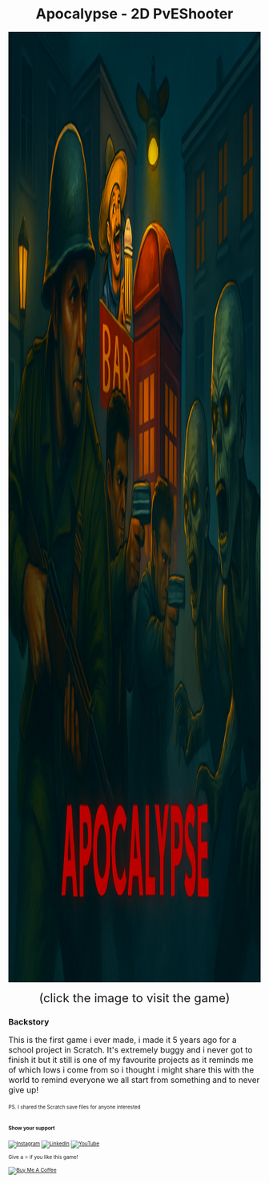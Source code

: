 <h1 align="center">
  Apocalypse - 2D PvEShooter <br/>
</h1>

<a href="https://scratch.mit.edu/projects/1224376770" target="_blank"><img src="game-thumbnail.png" height= "1900px" width= "904px" ></a> 

<p align="center"><font size="5">(click the image to visit the game)</font></p>

### Backstory

<p align="left"><font size="3"> This is the first game i ever made, i made it 5 years ago for a school project in Scratch.
  It's extremely buggy and i never got to finish it but it still is one of my favourite projects as it reminds me 
  of which lows i come from so i thought i might share this with the 
  world to remind everyone we all start from something and to never give up!</font></p>
  
<p align="left"><font size="1"> PS. I shared the Scratch save files for anyone interested
  

### Show your support

[![Instagram](https://img.shields.io/badge/Instagram-%23E4405F.svg?logo=Instagram&logoColor=white)](https://instagram.com/armsulaj) [![LinkedIn](https://img.shields.io/badge/LinkedIn-%230077B5.svg?logo=linkedin&logoColor=white)](https://www.linkedin.com/in/armendsulaj/) [![YouTube](https://img.shields.io/badge/YouTube-%23FF0000.svg?logo=YouTube&logoColor=white)](https://youtube.com/@Redissh) 

Give a ⭐ if you like this game!

<a href="https://www.buymeacoffee.com/soumyajit4419" target="_blank"><img src="https://cdn.buymeacoffee.com/buttons/v2/default-violet.png" alt="Buy Me A Coffee" height= "60px" width= "217px" ></a>


